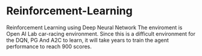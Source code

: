 # Reinforcement-Learning
Reinforcement Learning using Deep Neural Network
The enviroment is Open AI Lab car-racing environment.
Since this is a difficult environment for the DQN, PG And A2C to learn,
it will take years to train the agent performance to reach 900 scores.

